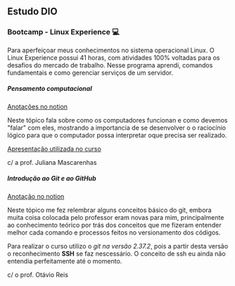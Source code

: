 ## Estudo DIO

### Bootcamp - Linux Experience 💻

Para aperfeiçoar meus conhecimentos no sistema operacional Linux. O Linux Experience possui 41 horas, com atividades 100% voltadas para os desafios do mercado de trabalho.  Nesse programa aprendi, comandos fundamentais e como gerenciar serviços de um servidor.



##### Pensamento computacional

[Anotações no notion](https://www.notion.so/PENSAMENTO-COMPUTACIONAL-7b7cba86bbf14ad890a8e6baec8399d2)

Neste tópico fala sobre como os computadores funcionan e como devemos "falar" com eles, mostrando a importancia de se desenvolver o o raciocínio lógico para que o computador possa interpretar oque precisa ser realizado.

[Apresentação utilizada no curso](https://drive.google.com/file/d/1vemC6G790JNte1882V53DAKEawJzVIWL/view)

c/ a prof. Juliana Mascarenhas

##### Introdução ao Git e ao GitHub

[Anotação no notion](https://snowy-literature-d09.notion.site/GIT-d8ac38318a4e4d5c8d862d0187087d83)

Neste tópico me fez relembrar alguns conceitos básico do git, embora muita coisa colocada pelo professor eram novas para mim, principalmente ao conhecimento teórico por trás dos conceitos que me fizeram entender melhor cada comando e processos feitos no versionamento dos códigos.

Para realizar o curso utilizo o *git na versão 2.37.2*, pois a partir desta versão o reconhecimento **SSH** se faz nescessário. O conceito de ssh eu ainda não entendia perfeitamente até o momento.

c/ o prof. Otávio Reis

